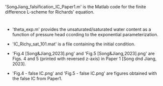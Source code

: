 ##
'SongJiang_falsification_IC_Paper1.m' is the Matlab code for the finite difference L-scheme for Richards' equation.
#
- 'theta_exp.m' provides the unsaturated/saturated water content as a function of pressure head ccording to the exponential parameterization.

- 'IC_Richy_sat_101.mat' is a file containing the initial condition.

- 'Fig.4 [Song&Jiang,2023].png' and 'Fig.5 [Song&Jiang,2023].png' are Figs. 4 and 5 (printed with reversed z-axis) in Paper 1 [Song dnd Jiang, 2023].

- 'Fig.4 - false IC.png' and 'Fig.5 - false IC.png' are figures obtained with the false IC from Paper1.
